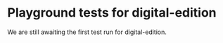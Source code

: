 # Playground tests for digital-edition
We are still awaiting the first test run for digital-edition.
